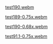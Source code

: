[test190.webm](https://github.com/greghab/piletexodus/assets/7407672/28a71a5e-79a6-49a2-8e2a-f3352c8493b4)

[test189-0.75x.webm](https://github.com/greghab/piletexodus/assets/7407672/c5c7011b-233f-4de8-af2e-d892c93d74c8)


[test190-0.68x.webm](https://github.com/greghab/piletexodus/assets/7407672/c1c0612c-d168-4865-b855-e5d548e8b63c)


[test91.1-0.75x.webm](https://github.com/greghab/piletexodus/assets/7407672/4cc5d360-990c-42b4-8c64-a04387856ac7)
